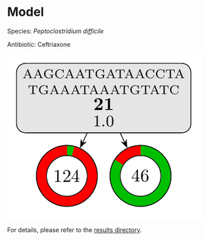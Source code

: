 
# Model

Species: *Peptoclostridium difficile*

Antibiotic: Ceftriaxone

<a href="./model.pdf"><img src="./model.png" /></a>

For details, please refer to the [results directory](../../../../../results/cart_b/peptoclostridium%20difficile/ceftriaxone/repeat_8/).

